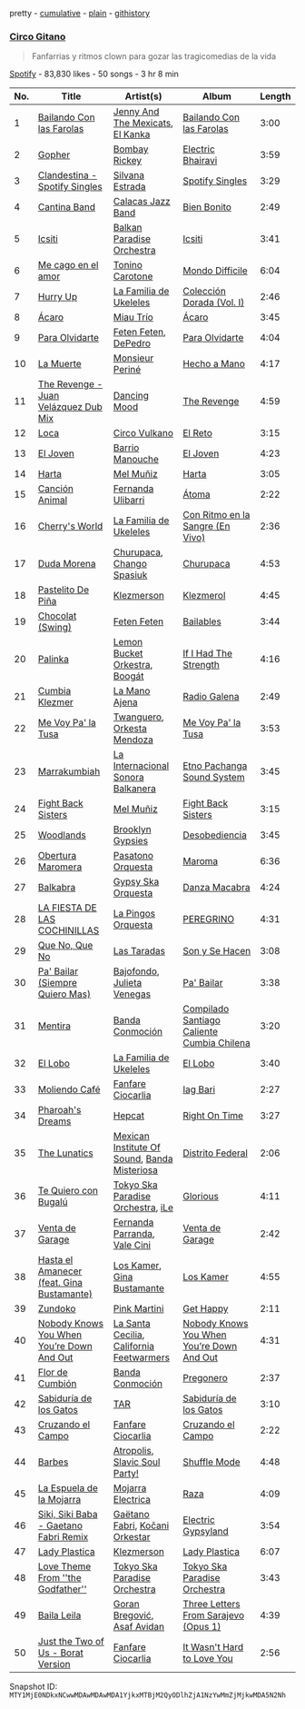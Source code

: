 pretty - [cumulative](/playlists/cumulative/37i9dQZF1DXdxLagECufdp.md) - [plain](/playlists/plain/37i9dQZF1DXdxLagECufdp) - [githistory](https://github.githistory.xyz/mackorone/spotify-playlist-archive/blob/main/playlists/plain/37i9dQZF1DXdxLagECufdp)

### [Circo Gitano](https://open.spotify.com/playlist/37i9dQZF1DXdxLagECufdp)

> Fanfarrias y ritmos clown para gozar las tragicomedias de la vida

[Spotify](https://open.spotify.com/user/spotify) - 83,830 likes - 50 songs - 3 hr 8 min

| No. | Title | Artist(s) | Album | Length |
|---|---|---|---|---|
| 1 | [Bailando Con las Farolas](https://open.spotify.com/track/6L50NoOHzsy4nqgqMjTU09) | [Jenny And The Mexicats](https://open.spotify.com/artist/2faVKByk0IA651ICKyYYOa), [El Kanka](https://open.spotify.com/artist/4Byu6VBhuMYzcoIUrIyLuL) | [Bailando Con las Farolas](https://open.spotify.com/album/7JdYoEGug2CawZ409DG1U0) | 3:00 |
| 2 | [Gopher](https://open.spotify.com/track/01hqaLJ7lsOf5w0zTysbGD) | [Bombay Rickey](https://open.spotify.com/artist/25K3DdUbAxFXeydGHPoyPz) | [Electric Bhairavi](https://open.spotify.com/album/6h5WjOpelHPgjr1OjCm1tm) | 3:59 |
| 3 | [Clandestina \- Spotify Singles](https://open.spotify.com/track/2ETi6XTUOuEjObLiRNmO8F) | [Silvana Estrada](https://open.spotify.com/artist/72VywtXEoONiBLNu3ibGI7) | [Spotify Singles](https://open.spotify.com/album/6HqgKz3U8TtxrwikzgEKfJ) | 3:29 |
| 4 | [Cantina Band](https://open.spotify.com/track/0SMP8lyL82dgrmahST61tc) | [Calacas Jazz Band](https://open.spotify.com/artist/2ouD4oXicYc0AOFRjm2hIr) | [Bien Bonito](https://open.spotify.com/album/1nKWJPzzuboXqkeG8jntbR) | 2:49 |
| 5 | [Icsiti](https://open.spotify.com/track/1hC6QsXFXsEOBFRtqIcZxG) | [Balkan Paradise Orchestra](https://open.spotify.com/artist/5tWhPlOVHAdgPbtzTR95Hs) | [Icsiti](https://open.spotify.com/album/4gNlThjhIw6h1o9X79TGZ5) | 3:41 |
| 6 | [Me cago en el amor](https://open.spotify.com/track/6nfxhYm1k0OodleIJfTepK) | [Tonino Carotone](https://open.spotify.com/artist/6rM57PYs1352JJdgKFFG2n) | [Mondo Difficile](https://open.spotify.com/album/0UbCMQfV6mZZQi0lAPAWUG) | 6:04 |
| 7 | [Hurry Up](https://open.spotify.com/track/55IgT3P3jYAbvnNcQgMUH9) | [La Familia de Ukeleles](https://open.spotify.com/artist/7xwmxtLLWuRZkyNgbEXJVs) | [Colección Dorada \(Vol\. I\)](https://open.spotify.com/album/6JzeapBSMrUsjGZDgSCsyc) | 2:46 |
| 8 | [Ácaro](https://open.spotify.com/track/7wfUngUsze1XMv1unXUZiv) | [Miau Trío](https://open.spotify.com/artist/0WIn93XS8EmNaLPG3AZpeL) | [Ácaro](https://open.spotify.com/album/0NjdSn2M2YVKzqvNVhAkOh) | 3:45 |
| 9 | [Para Olvidarte](https://open.spotify.com/track/4zqtjs0gntUiyOwJ2XwGRa) | [Feten Feten](https://open.spotify.com/artist/2jA6wEXprTZysvomP2krp8), [DePedro](https://open.spotify.com/artist/3wpNKcE7grYUIRKCMpmBOb) | [Para Olvidarte](https://open.spotify.com/album/7LJJlpLzQTBQ0wjMopDN81) | 4:04 |
| 10 | [La Muerte](https://open.spotify.com/track/3dgZNbjOrViSoRuczcC61v) | [Monsieur Periné](https://open.spotify.com/artist/36KsCCwgI0Dep97yVJWmkK) | [Hecho a Mano](https://open.spotify.com/album/0HLPr4c2d1vlhIA3yOZqtS) | 4:17 |
| 11 | [The Revenge \- Juan Velázquez Dub Mix](https://open.spotify.com/track/1EQTAtzVmAtDyi2gCoUIuc) | [Dancing Mood](https://open.spotify.com/artist/70XauTb6oEJbXxFoH6wY9F) | [The Revenge](https://open.spotify.com/album/0E2eMtNlLia0cb1jVF7yIt) | 4:59 |
| 12 | [Loca](https://open.spotify.com/track/4pZq4AKfIhFbdLgIqd4XNZ) | [Circo Vulkano](https://open.spotify.com/artist/5BBQWOFoqAG5Zua2Ssr4fK) | [El Reto](https://open.spotify.com/album/0YExV1Kd98qFZFvpvsF7PA) | 3:15 |
| 13 | [El Joven](https://open.spotify.com/track/6rF2b4T24K7cug33CFssX5) | [Barrio Manouche](https://open.spotify.com/artist/64uzGw6SoD7DIMxnvZ9HcS) | [El Joven](https://open.spotify.com/album/7LERmFEyTVVGMDrdseq0Uz) | 4:23 |
| 14 | [Harta](https://open.spotify.com/track/1J4xv5V5dzkA8UGtXSbCNU) | [Mel Muñiz](https://open.spotify.com/artist/05NEGCiyDYaJtcPiagl46Y) | [Harta](https://open.spotify.com/album/7xxEXEwifY6NE0sEmIybSg) | 3:05 |
| 15 | [Canción Animal](https://open.spotify.com/track/4WEaMJomqn7EtH6frQe0dI) | [Fernanda Ulibarri](https://open.spotify.com/artist/7xcXkowvgYLmNwl8ST2uvd) | [Átoma](https://open.spotify.com/album/1GnZNhvpkEWW64WkjTyzfg) | 2:22 |
| 16 | [Cherry's World](https://open.spotify.com/track/5YemLTqNZ0o2Oiyd02cxdw) | [La Familia de Ukeleles](https://open.spotify.com/artist/7xwmxtLLWuRZkyNgbEXJVs) | [Con Ritmo en la Sangre \(En Vivo\)](https://open.spotify.com/album/2U1NoLh0Vi3iuMgcJSYno5) | 2:36 |
| 17 | [Duda Morena](https://open.spotify.com/track/3U0VWhffr8bNtIb9NXLsAF) | [Churupaca](https://open.spotify.com/artist/0B6mwRbxKrvUvklMk9571H), [Chango Spasiuk](https://open.spotify.com/artist/0qGRkfnUqWeG49vbCv6rMY) | [Churupaca](https://open.spotify.com/album/14izgFmt2bYnz6GT6utXKG) | 4:53 |
| 18 | [Pastelito De Piña](https://open.spotify.com/track/3JxFX9lzyVkC3mSKflz2Ni) | [Klezmerson](https://open.spotify.com/artist/6zbs9O1YV39e8F2ZR7RQqL) | [Klezmerol](https://open.spotify.com/album/0AeN2ULkQHJTWMDfBcrvtv) | 4:45 |
| 19 | [Chocolat \(Swing\)](https://open.spotify.com/track/42gaDDxNCrQMkri7sQcqGq) | [Feten Feten](https://open.spotify.com/artist/2jA6wEXprTZysvomP2krp8) | [Bailables](https://open.spotify.com/album/2LXPajOlTfGvlm6jm1oFtW) | 3:44 |
| 20 | [Palinka](https://open.spotify.com/track/5A4bNWDzBFd6cfGrREE2Fo) | [Lemon Bucket Orkestra](https://open.spotify.com/artist/6GWO9W0sGGhCFEXPNt1w21), [Boogát](https://open.spotify.com/artist/2y2bEk3zCBVBMDkrXgA29R) | [If I Had The Strength](https://open.spotify.com/album/27oG7yQMyxzz5p40ZwDjgb) | 4:16 |
| 21 | [Cumbia Klezmer](https://open.spotify.com/track/2bsNIf7cT3PYRriUSNcnck) | [La Mano Ajena](https://open.spotify.com/artist/611eLbdAybrp9seo2dr6eJ) | [Radio Galena](https://open.spotify.com/album/1Ra9M1mo2LU1TQRSYJ7Vjg) | 2:49 |
| 22 | [Me Voy Pa' la Tusa](https://open.spotify.com/track/7h03roT2OyFAlhxxS4lVjZ) | [Twanguero](https://open.spotify.com/artist/1qupsn74dUofcXCZCBEwMS), [Orkesta Mendoza](https://open.spotify.com/artist/3VkYgHMyt5EYPd7qfzE3CT) | [Me Voy Pa' la Tusa](https://open.spotify.com/album/22xkEqOfnBp80d3M5d4vlt) | 3:53 |
| 23 | [Marrakumbiah](https://open.spotify.com/track/0KQQDKtaplRyuTerGLQxt0) | [La Internacional Sonora Balkanera](https://open.spotify.com/artist/7zBN4dVulSEiunuM8jw98C) | [Etno Pachanga Sound System](https://open.spotify.com/album/0k3EsxNDJTIJtI44S8a6XD) | 3:45 |
| 24 | [Fight Back Sisters](https://open.spotify.com/track/3QbYl04MfAbhQCNOBqeiqh) | [Mel Muñiz](https://open.spotify.com/artist/05NEGCiyDYaJtcPiagl46Y) | [Fight Back Sisters](https://open.spotify.com/album/1j8eySpDm565yzp9iQc4dh) | 3:15 |
| 25 | [Woodlands](https://open.spotify.com/track/2H3N64sO0uVDRy8vfJwTaH) | [Brooklyn Gypsies](https://open.spotify.com/artist/6Cc2QPJTQcy2OmcI071fcW) | [Desobediencia](https://open.spotify.com/album/2b1Aiz7BzOtwd76fnUR9nF) | 3:45 |
| 26 | [Obertura Maromera](https://open.spotify.com/track/242hUT2yffPVYDp0qJmkeF) | [Pasatono Orquesta](https://open.spotify.com/artist/4ptt3r0KaFBBszVN3j9OlO) | [Maroma](https://open.spotify.com/album/70PBk0Qv5r3QZW3bZpJW1h) | 6:36 |
| 27 | [Balkabra](https://open.spotify.com/track/26COt2jYA4chnkkvG4OSKY) | [Gypsy Ska Orquesta](https://open.spotify.com/artist/3lCX7cPvIpsXFrZlQlELWw) | [Danza Macabra](https://open.spotify.com/album/4Lb2GFuLa4pNLbEgPh1sSB) | 4:24 |
| 28 | [LA FIESTA DE LAS COCHINILLAS](https://open.spotify.com/track/3ZQNWLhOED50ONN29goNto) | [La Pingos Orquesta](https://open.spotify.com/artist/77vszhtfhOdb1wk9V8RqB8) | [PEREGRINO](https://open.spotify.com/album/2344pgoHYhgvjNqmyIKLVi) | 4:31 |
| 29 | [Que No, Que No](https://open.spotify.com/track/1CfDgFfSpVIrufYPVX02et) | [Las Taradas](https://open.spotify.com/artist/0cvN008loU6mGFr4IiYjVO) | [Son y Se Hacen](https://open.spotify.com/album/7CBtEchhPV1o3BLPlgPcuC) | 3:08 |
| 30 | [Pa' Bailar \(Siempre Quiero Mas\)](https://open.spotify.com/track/701VW4sjPM6NNyvgQiAUDX) | [Bajofondo](https://open.spotify.com/artist/4Wk0MW9d5uu6WbAgRCuH4O), [Julieta Venegas](https://open.spotify.com/artist/2QWIScpFDNxmS6ZEMIUvgm) | [Pa' Bailar](https://open.spotify.com/album/5s5UhYWKiVH8o5GLmCVKDF) | 3:38 |
| 31 | [Mentira](https://open.spotify.com/track/542SyraZb4vO9lhREhpK2j) | [Banda Conmoción](https://open.spotify.com/artist/2UNMW1OKE0X1cwJHWER67g) | [Compilado Santiago Caliente Cumbia Chilena](https://open.spotify.com/album/4Od0LWWmaOzKWF9WnlMiXg) | 3:20 |
| 32 | [El Lobo](https://open.spotify.com/track/3c0gASoWobykbZXSNrDAXM) | [La Familia de Ukeleles](https://open.spotify.com/artist/7xwmxtLLWuRZkyNgbEXJVs) | [El Lobo](https://open.spotify.com/album/0dfl6KXvh91ccYVZ3uExB0) | 3:40 |
| 33 | [Moliendo Café](https://open.spotify.com/track/5fDR9yrGizMw9pBN010xrR) | [Fanfare Ciocarlia](https://open.spotify.com/artist/40iJCAOCz6nhRs6CbsAtOg) | [Iag Bari](https://open.spotify.com/album/1fikVigc56vuIBuC5PL5ix) | 2:27 |
| 34 | [Pharoah's Dreams](https://open.spotify.com/track/3bfUusiINCCzv5YDfgtQEY) | [Hepcat](https://open.spotify.com/artist/79pQC5STz5lsGdkJ0NHmGp) | [Right On Time](https://open.spotify.com/album/5n7IeJHvlLtCo3HW5vgCqu) | 3:27 |
| 35 | [The Lunatics](https://open.spotify.com/track/0i3ga6S2amiV5fKKioddXK) | [Mexican Institute Of Sound](https://open.spotify.com/artist/4TPTW3cTwUtiihgOMSQfmy), [Banda Misteriosa](https://open.spotify.com/artist/7ai2fsJ9zMJdLdyxnQJXA0) | [Distrito Federal](https://open.spotify.com/album/6ojf6Hfhj5NtQLRMiCRaFt) | 2:06 |
| 36 | [Te Quiero con Bugalú](https://open.spotify.com/track/19AG2FmshFkNm5FVTDZj0E) | [Tokyo Ska Paradise Orchestra](https://open.spotify.com/artist/0UZq6vAHrwGgctvxTzzxYm), [iLe](https://open.spotify.com/artist/1CztIa6fCQ0WmVPidXuwSs) | [Glorious](https://open.spotify.com/album/1sshEtkwfrCyY8kJWojThg) | 4:11 |
| 37 | [Venta de Garage](https://open.spotify.com/track/7Me7yGFf1KinwnV6tcBUf0) | [Fernanda Parranda](https://open.spotify.com/artist/4SkB6hPyz9glC0qaQTH6jS), [Vale Cini](https://open.spotify.com/artist/7rQ7RP2RmLJh2EYATNDtZ1) | [Venta de Garage](https://open.spotify.com/album/26AV7JeU31YDonbgWLd81j) | 2:42 |
| 38 | [Hasta el Amanecer \(feat\. Gina Bustamante\)](https://open.spotify.com/track/733JqA2OMB1g4rmCMlqfXn) | [Los Kamer](https://open.spotify.com/artist/6Zsa6YJUpv57fOESdkQQ8M), [Gina Bustamante](https://open.spotify.com/artist/7bDkjZt8lmtgqoxAIDjsFJ) | [Los Kamer](https://open.spotify.com/album/2sQBMrJchTauZdl0228rBm) | 4:55 |
| 39 | [Zundoko](https://open.spotify.com/track/2MiU0WMe855DowQNML8NCN) | [Pink Martini](https://open.spotify.com/artist/6KyUat70qaniuiZq63HzFZ) | [Get Happy](https://open.spotify.com/album/1GK7OpHxpyL9grOjPM6oRT) | 2:11 |
| 40 | [Nobody Knows You When You’re Down And Out](https://open.spotify.com/track/5B5SveoNqr6Snjw6eqPTRn) | [La Santa Cecilia](https://open.spotify.com/artist/2FZrEn80eCoWrrkGXPLF0v), [California Feetwarmers](https://open.spotify.com/artist/2uOJf4l82O6wMJSOPjjVDk) | [Nobody Knows You When You’re Down And Out](https://open.spotify.com/album/6FZlcVWmvyIVYfXCbsiNZf) | 4:31 |
| 41 | [Flor de Cumbión](https://open.spotify.com/track/7onER4nMDWvYcGiKhBxqEl) | [Banda Conmoción](https://open.spotify.com/artist/2UNMW1OKE0X1cwJHWER67g) | [Pregonero](https://open.spotify.com/album/3Khkq0CFTx8eZq99X2rWeF) | 2:37 |
| 42 | [Sabiduría de los Gatos](https://open.spotify.com/track/5FHJjoj9OyLoquoqJRgP3A) | [TAR](https://open.spotify.com/artist/3nJ1a3wW53aGZWFF300u52) | [Sabiduría de los Gatos](https://open.spotify.com/album/58o3jvwm9Zq3bw8PRDUXTF) | 3:10 |
| 43 | [Cruzando el Campo](https://open.spotify.com/track/7IEMXZrmEJXgZSfKaZMOJK) | [Fanfare Ciocarlia](https://open.spotify.com/artist/40iJCAOCz6nhRs6CbsAtOg) | [Cruzando el Campo](https://open.spotify.com/album/0j515BtyhDDr3KKqvWNDjx) | 2:22 |
| 44 | [Barbes](https://open.spotify.com/track/2KFrLvCkUZVfk7bp4SySf8) | [Atropolis](https://open.spotify.com/artist/3DcUZWi75daQu9UMmNIr5x), [Slavic Soul Party!](https://open.spotify.com/artist/0WqRUsyv5vUBAKwznogKrE) | [Shuffle Mode](https://open.spotify.com/album/31jElAvFoFj8suV5NQJkE7) | 4:48 |
| 45 | [La Espuela de la Mojarra](https://open.spotify.com/track/1O2OMTu840bOwRg0dr7y0K) | [Mojarra Electrica](https://open.spotify.com/artist/3B60XaU4JlyOP1kHkRnFo4) | [Raza](https://open.spotify.com/album/6urAtbEkdzYTSNWtlGQHOA) | 4:09 |
| 46 | [Siki, Siki Baba \- Gaetano Fabri Remix](https://open.spotify.com/track/1FE9dxq3wj5NDXDJzLI8df) | [Gaëtano Fabri](https://open.spotify.com/artist/5DSBzKvYoEdtyQuErRxiL4), [Kočani Orkestar](https://open.spotify.com/artist/06U9gEjzsN4vYJvBDa2Hhz) | [Electric Gypsyland](https://open.spotify.com/album/5bWoK89hVRUSHj1av6OESw) | 3:54 |
| 47 | [Lady Plastica](https://open.spotify.com/track/0cUTpXY9vvJUCDepHd2qbr) | [Klezmerson](https://open.spotify.com/artist/6zbs9O1YV39e8F2ZR7RQqL) | [Lady Plastica](https://open.spotify.com/album/6vcOuVRBx4QoukxObzcV0V) | 6:07 |
| 48 | [Love Theme From ''the Godfather''](https://open.spotify.com/track/6kGuBfdelOjChMdvfQj5o0) | [Tokyo Ska Paradise Orchestra](https://open.spotify.com/artist/0UZq6vAHrwGgctvxTzzxYm) | [Tokyo Ska Paradise Orchestra](https://open.spotify.com/album/6bFTe8iHkVGuu6hyhXmbEi) | 3:43 |
| 49 | [Baila Leila](https://open.spotify.com/track/10JeR9uqMHMDwfF2mtxgQb) | [Goran Bregović](https://open.spotify.com/artist/491v9k5NTGBGanwqPNSkuS), [Asaf Avidan](https://open.spotify.com/artist/7t51dSX8ZkKC7VoKRd0lME) | [Three Letters From Sarajevo \(Opus 1\)](https://open.spotify.com/album/2kg4rl6ejCMSjrj1lfHnam) | 4:39 |
| 50 | [Just the Two of Us \- Borat Version](https://open.spotify.com/track/3vlX8DYLjmo7tzGeNBSVoG) | [Fanfare Ciocarlia](https://open.spotify.com/artist/40iJCAOCz6nhRs6CbsAtOg) | [It Wasn't Hard to Love You](https://open.spotify.com/album/2U1gmHeaRx1E8VaB7wO13R) | 2:56 |

Snapshot ID: `MTY1MjE0NDkxNCwwMDAwMDAwMDA1YjkxMTBjM2QyODlhZjA1NzYwMmZjMjkwMDA5N2Nh`
